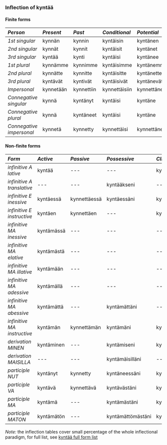 ### Inflection of kyntää


#### Finite forms

| *Person* | _Present_ | _Past_ | _Conditional_ | _Potential_ | _Imperative_ |
|:---------|:----------|:-------|:--------------|:------------|:-------------|
| _1st singular_ | kynnän | kynnin | kyntäisin | kyntänen | --- |
| _2nd singular_ | kynnät | kynnit | kyntäisit | kyntänet | kynnä |
| _3rd singular_ | kyntää | kynti | kyntäisi | kyntänee | kyntäköön |
| _1st plural_ | kynnämme | kynnimme | kyntäisimme | kyntänemme | kyntäkäämme |
| _2nd plural_ | kynnätte | kynnitte | kyntäisitte | kyntänette | kyntäkää |
| _3rd plural_ | kyntävät | kyntivät | kyntäisivät | kyntänevät | kyntäkööt |
| _Impersonal_ | kynnetään | kynnettiin | kynnettäisiin | kynnettäneen | kynnettäköön |
| _Connegative singular_ | kynnä | kyntänyt | kyntäisi | kyntäne | kyntäkö |
| _Connegative plural_ | kynnä | kyntäneet | kyntäisi | kyntäne | kyntäkö |
| _Connegative impersonal_ | kynnetä | kynnetty | kynnettäisi | kynnettäne | kynnettäkö |

#### Non-finite forms

| *Form* | _Active_ | _Passive_ | _Possessive_ | _Clitic_ |
|:-------|:---------|:----------|:-------------|:---------|
| _infinitive A lative_ | kyntää | --- | --- | kyntääkö |
| _infinitive A translative_ | --- | --- | kyntääkseni | --- |
| _infinitive E inessive_ | kyntäessä | kynnettäessä | kyntäessäni | kynnettäessäkö |
| _infinitive E instructive_ | kyntäen | kynnettäen | --- | kynnettäenkö |
| _infinitive MA inessive_ | kyntämässä | --- | --- | --- |
| _infinitive MA elative_ | kyntämästä | --- | --- | --- |
| _infinitive MA illative_ | kyntämään | --- | --- | --- |
| _infinitive MA adessive_ | kyntämällä | --- | --- | --- |
| _infinitive MA abessive_ | kyntämättä | --- | kyntämättäni | --- |
| _infinitive MA instructive_ | kyntämän | kynnettämän | kyntämäni | kynnettämänkö |
| _derivation MINEN_ | kyntäminen | --- | kyntämiseni | kyntäminenkö |
| _derivation MAISILLA_ | --- | --- | kyntämäisilläni | --- |
| _participle NUT_ | kyntänyt | kynnetty | kyntäneessäni | kynnetylläkö |
| _participle VA_ | kyntävä | kynnettävä | kyntävästäni | kynnettävältäkö |
| _participle MA_ | kyntämä | --- | kyntämästäni | kyntämältäkö |
| _participle MATON_ | kyntämätön | --- | kyntämättömästäni | kyntämättömältäkö |

_Note:_ the inflection tables cover small percentage of the whole inflectional paradigm, for full list, see [kyntää full form list](kyntää.html)

